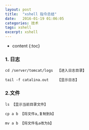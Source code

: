 ```yaml
---
layout: post
title:  "xshell 指令总结"
date:   2016-01-19 01:06:05
categories: 技术
tags: xshell
excerpt: xshell
---
```


* content
{:toc}


### 1. 日志


```
cd /server/tomcat/logs  【进入日志目录】
```

 

```
tail -f catalina.out    【显示日志】
```


### 2.文件

```
ls 【显示当前目录文件】

```

```
cp a b 【将文件a,复制到b】
```

```
mv a b 【将文件名a改为b】
```


